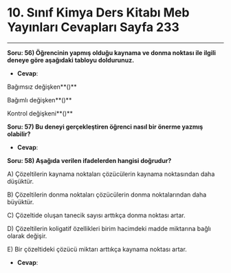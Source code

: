 # 10. Sınıf Kimya Ders Kitabı Meb Yayınları Cevapları Sayfa 233

---

**Soru: 56) Öğrencinin yapmış olduğu kaynama ve donma noktası ile ilgili deneye göre aşağıdaki tabloyu doldurunuz.**

-   **Cevap**:

Bağımsız değişken**()**

 Bağımlı değişken**()**

 Kontrol değişkeni**()**

**Soru: 57) Bu deneyi gerçekleştiren öğrenci nasıl bir önerme yazmış olabilir?**

-   **Cevap**:

**Soru: 58) Aşağıda verilen ifadelerden hangisi doğrudur?**

A) Çözeltilerin kaynama noktaları çözücülerin kaynama noktasından daha düşüktür.

 B) Çözeltilerin donma noktaları çözücülerin donma noktalarından daha büyüktür.

 C) Çözeltide oluşan tanecik sayısı arttıkça donma noktası artar.

 D) Çözeltilerin koligatif özellikleri birim hacimdeki madde miktarına bağlı olarak değişir.

 E) Bir çözeltideki çözücü miktarı arttıkça kaynama noktası artar.

-   **Cevap**: